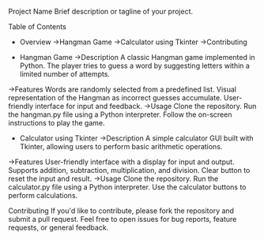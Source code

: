 Project Name
Brief description or tagline of your project.

Table of Contents
- Overview
  ->Hangman Game
  ->Calculator using Tkinter
  ->Contributing
  

* Hangman Game
->Description
A classic Hangman game implemented in Python. The player tries to guess a word by suggesting letters within a limited number of attempts.

->Features
Words are randomly selected from a predefined list.
Visual representation of the Hangman as incorrect guesses accumulate.
User-friendly interface for input and feedback.
->Usage
Clone the repository.
Run the hangman.py file using a Python interpreter.
Follow the on-screen instructions to play the game.


* Calculator using Tkinter
->Description
A simple calculator GUI built with Tkinter, allowing users to perform basic arithmetic operations.

->Features
User-friendly interface with a display for input and output.
Supports addition, subtraction, multiplication, and division.
Clear button to reset the input and result.
->Usage
Clone the repository.
Run the calculator.py file using a Python interpreter.
Use the calculator buttons to perform calculations.


Contributing
If you'd like to contribute, please fork the repository and submit a pull request. Feel free to open issues for bug reports, feature requests, or general feedback.
